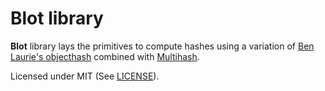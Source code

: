 # Blot library

**Blot** library lays the primitives to compute hashes using a variation of
[Ben Laurie's objecthash](https://github.com/benlaurie/objecthash) combined
with [Multihash](https://github.com/multiformats/multihash).

Licensed under MIT (See [LICENSE](./LICENSE)).
